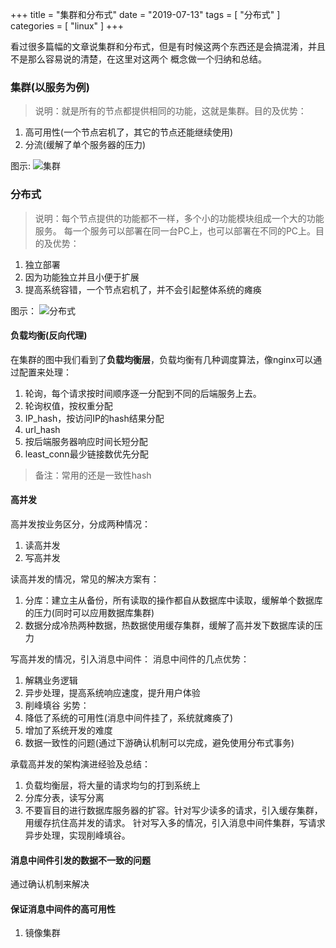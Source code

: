 +++
title = "集群和分布式"
date = "2019-07-13"
tags = [ "分布式" ]
categories = [ "linux" ]
+++

看过很多篇幅的文章说集群和分布式，但是有时候这两个东西还是会搞混淆，并且不是那么容易说的清楚，在这里对这两个
概念做一个归纳和总结。
<!--more-->
### 集群(以服务为例)

>说明：就是所有的节点都提供相同的功能，这就是集群。目的及优势：

1. 高可用性(一个节点宕机了，其它的节点还能继续使用)
2. 分流(缓解了单个服务器的压力)

图示:
![集群](../../pictures/cluster.png '点我访问')

### 分布式

>说明：每个节点提供的功能都不一样，多个小的功能模块组成一个大的功能服务。
每一个服务可以部署在同一台PC上，也可以部署在不同的PC上。目的及优势：
1. 独立部署
2. 因为功能独立并且小便于扩展
3. 提高系统容错，一个节点宕机了，并不会引起整体系统的瘫痪

图示：
![分布式](../../pictures/distributed.png '点我访问')

#### 负载均衡(反向代理)
在集群的图中我们看到了**负载均衡层**，负载均衡有几种调度算法，像nginx可以通过配置来处理：
1. 轮询，每个请求按时间顺序逐一分配到不同的后端服务上去。
2. 轮询权值，按权重分配
3. IP_hash，按访问IP的hash结果分配
4. url_hash
5. 按后端服务器响应时间长短分配
6. least_conn最少链接数优先分配

>备注：常用的还是一致性hash

#### 高并发

高并发按业务区分，分成两种情况：
1. 读高并发
2. 写高并发

读高并发的情况，常见的解决方案有：

1. 分库：建立主从备份，所有读取的操作都自从数据库中读取，缓解单个数据库的压力(同时可以应用数据库集群)
2. 数据分成冷热两种数据，热数据使用缓存集群，缓解了高并发下数据库读的压力

写高并发的情况，引入消息中间件：
消息中间件的几点优势：
1. 解耦业务逻辑
2. 异步处理，提高系统响应速度，提升用户体验
3. 削峰填谷
劣势：
1. 降低了系统的可用性(消息中间件挂了，系统就瘫痪了)
2. 增加了系统开发的难度
3. 数据一致性的问题(通过下游确认机制可以完成，避免使用分布式事务)

承载高并发的架构演进经验及总结：
1. 负载均衡层，将大量的请求均匀的打到系统上
2. 分库分表，读写分离
3. 不要盲目的进行数据库服务器的扩容。针对写少读多的请求，引入缓存集群，用缓存抗住高并发的请求。
针对写入多的情况，引入消息中间件集群，写请求异步处理，实现削峰填谷。

#### 消息中间件引发的数据不一致的问题

通过确认机制来解决

#### 保证消息中间件的高可用性

1. 镜像集群
